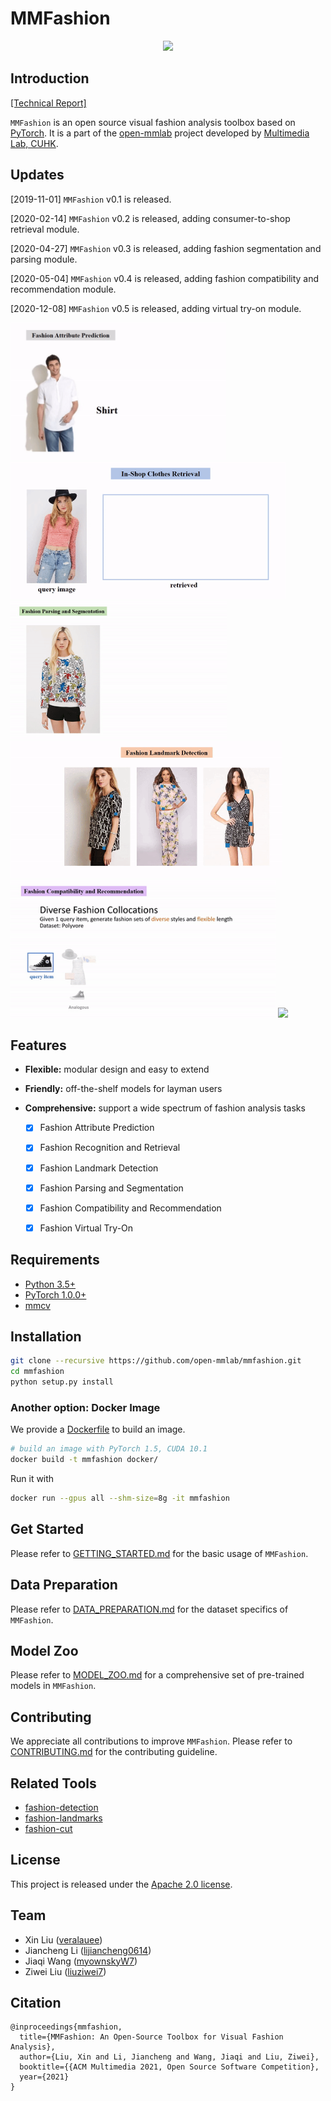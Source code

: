 # MMFashion

<p align="center">
    <img src='./misc/logo_mmfashion.png' width=320>
</p>


## Introduction

[[Technical Report]](https://arxiv.org/abs/2005.08847)

`MMFashion` is an open source visual fashion analysis toolbox based on [PyTorch](https://pytorch.org/). It is a part of the [open-mmlab](https://github.com/open-mmlab) project developed by [Multimedia Lab, CUHK](http://mmlab.ie.cuhk.edu.hk/).


## Updates

[2019-11-01] `MMFashion` v0.1 is released.

[2020-02-14] `MMFashion` v0.2 is released, adding consumer-to-shop retrieval module.

[2020-04-27] `MMFashion` v0.3 is released, adding fashion segmentation and parsing module.

[2020-05-04] `MMFashion` v0.4 is released, adding fashion compatibility and recommendation module.

[2020-12-08] `MMFashion` v0.5 is released, adding virtual try-on module.

<p align="left">
    <img src='./misc/demo_attribute.gif' height=220>
    <img src='./misc/demo_retrieval.gif' height=220>
    <img src='./misc/demo_parsing.gif' height=220>
    <img src='./misc/demo_landmark.gif' height=220>
    <img src='./misc/demo_compatibility.gif' height=220>
    <img src='./misc/demo_tryon.gif' height=220>
</p>


## Features

- **Flexible:** modular design and easy to extend
- **Friendly:** off-the-shelf models for layman users
- **Comprehensive:** support a wide spectrum of fashion analysis tasks

    - [x] Fashion Attribute Prediction
    - [x] Fashion Recognition and Retrieval
    - [x] Fashion Landmark Detection
    - [x] Fashion Parsing and Segmentation
    - [x] Fashion Compatibility and Recommendation
    - [x] Fashion Virtual Try-On


## Requirements

- [Python 3.5+](https://www.python.org/)
- [PyTorch 1.0.0+](https://pytorch.org/)
- [mmcv](https://github.com/open-mmlab/mmcv)


## Installation

```sh
git clone --recursive https://github.com/open-mmlab/mmfashion.git
cd mmfashion
python setup.py install
```

### Another option: Docker Image

We provide a [Dockerfile](https://github.com/open-mmlab/mmfashion/blob/master/docker/Dockerfile) to build an image.

```sh
# build an image with PyTorch 1.5, CUDA 10.1
docker build -t mmfashion docker/
```

Run it with

```sh
docker run --gpus all --shm-size=8g -it mmfashion
```


## Get Started

Please refer to [GETTING_STARTED.md](docs/GETTING_STARTED.md) for the basic usage of `MMFashion`.


## Data Preparation

Please refer to [DATA_PREPARATION.md](docs/DATA_PREPARATION.md) for the dataset specifics of `MMFashion`.


## Model Zoo

Please refer to [MODEL_ZOO.md](docs/MODEL_ZOO.md) for a comprehensive set of pre-trained models in `MMFashion`.


## Contributing

We appreciate all contributions to improve `MMFashion`. Please refer to [CONTRIBUTING.md](docs/CONTRIBUTING.md) for the contributing guideline.


## Related Tools

- [fashion-detection](https://github.com/liuziwei7/fashion-detection)
- [fashion-landmarks](https://github.com/liuziwei7/fashion-landmarks)
- [fashion-cut](https://github.com/liuziwei7/fashion-cut)


## License

This project is released under the [Apache 2.0 license](LICENSE).


## Team

* Xin Liu ([veralauee](https://github.com/veralauee))
* Jiancheng Li ([lijiancheng0614](https://github.com/lijiancheng0614))
* Jiaqi Wang ([myownskyW7](https://github.com/myownskyW7))
* Ziwei Liu ([liuziwei7](https://github.com/liuziwei7))

## Citation

```
@inproceedings{mmfashion,
  title={MMFashion: An Open-Source Toolbox for Visual Fashion Analysis},
  author={Liu, Xin and Li, Jiancheng and Wang, Jiaqi and Liu, Ziwei},
  booktitle={{ACM Multimedia 2021, Open Source Software Competition},
  year={2021}
}
```
